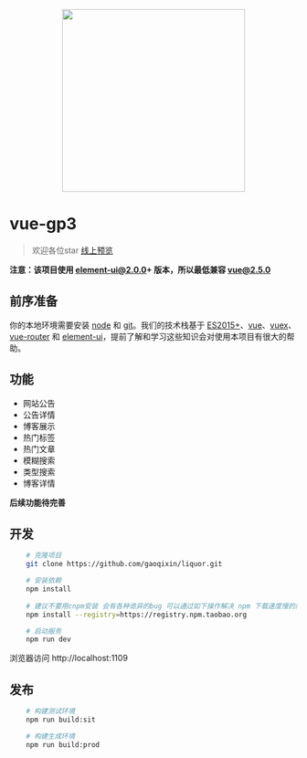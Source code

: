 <p align="center">
  <img width="320" src="https://timgsa.baidu.com/timg?image&quality=80&size=b9999_10000&sec=1514094752853&di=981fc1da9fcdb0e900b69c05e24f1919&imgtype=0&src=http%3A%2F%2Fimgsrc.baidu.com%2Fimgad%2Fpic%2Fitem%2Fa8ec8a13632762d00eddb899aaec08fa513dc631.jpg">
</p>

# vue-gp3

> 欢迎各位star
> [线上预览](https://github.com/gaoqixin/liquor)

**注意：该项目使用 element-ui@2.0.0+ 版本，所以最低兼容 vue@2.5.0**

## 前序准备

你的本地环境需要安装 [node](http://nodejs.org/) 和 [git](https://git-scm.com/)。我们的技术栈基于 [ES2015+](http://es6.ruanyifeng.com/)、[vue](https://cn.vuejs.org/index.html)、[vuex](https://vuex.vuejs.org/zh-cn/)、[vue-router](https://router.vuejs.org/zh-cn/) 和 [element-ui](https://github.com/ElemeFE/element)，提前了解和学习这些知识会对使用本项目有很大的帮助。

## 功能
- 网站公告
- 公告详情
- 博客展示
- 热门标签
- 热门文章
- 模糊搜索
- 类型搜索
- 博客详情

**后续功能待完善**

## 开发
```bash
	# 克隆项目
	git clone https://github.com/gaoqixin/liquor.git

	# 安装依赖
	npm install
	   
	# 建议不要用cnpm安装 会有各种诡异的bug 可以通过如下操作解决 npm 下载速度慢的问题
	npm install --registry=https://registry.npm.taobao.org

	# 启动服务
	npm run dev
```
浏览器访问 http://localhost:1109

## 发布
```bash
	# 构建测试环境
	npm run build:sit

	# 构建生成环境
	npm run build:prod
```

